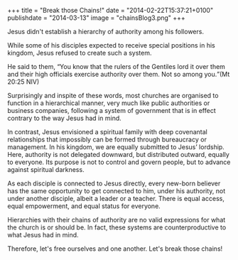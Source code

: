 +++
title = "Break those Chains!"
date = "2014-02-22T15:37:21+0100"
publishdate = "2014-03-13"
image = "chainsBlog3.png"
+++

Jesus didn't establish a hierarchy of authority among his followers.

While some of his disciples expected to receive special positions in his kingdom, Jesus refused to create such a system.

He said to them, <q>You know that the rulers of the Gentiles lord it over them and their high officials exercise authority over them. Not so among you.</q>(Mt 20:25 NIV)

Surprisingly and inspite of these words, most churches are organised to function in a hierarchical manner, very much like public authorities or business companies, following a system of government that is in effect contrary to the way Jesus had in mind.

In contrast, Jesus envisioned a spiritual family with deep covenantal relationships that impossibly can be formed through bureaucracy or management. In his kingdom, we are equally submitted to Jesus’ lordship. Here, authority is not delegated downward, but distributed outward, equally to everyone. Its purpose is not to control and govern people, but to advance against spiritual darkness.

As each disciple is connected to Jesus directly, every new-born believer has the same opportunity to get connected to him, under his authority, not under another disciple, albeit a leader or a teacher. There is equal access, equal empowerment, and equal status for everyone.

Hierarchies with their chains of authority are no valid expressions for what the church is or should be. In fact, these systems are counterproductive to what Jesus had in mind.

Therefore, let's free ourselves and one another. Let's break those chains!
